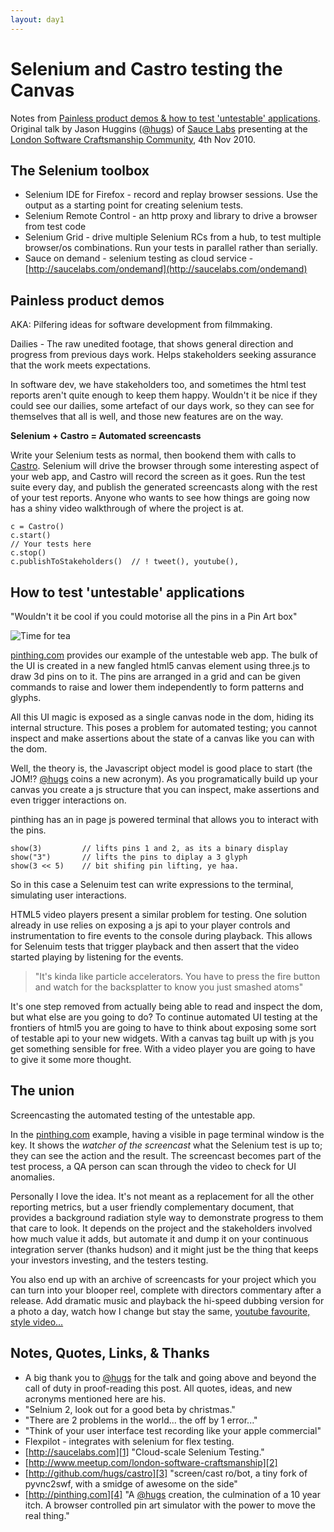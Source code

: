```yaml
---
layout: day1
---
```


Selenium and Castro testing the Canvas
======================================

Notes from [Painless product demos & how to test 'untestable' applications](http://www.meetup.com/london-software-craftsmanship/calendar/15118493/). Original talk by Jason Huggins ([@hugs][@]) of [Sauce Labs][1] presenting at the [London Software Craftsmanship Community][2], 4th Nov 2010.

The Selenium toolbox
--------------------
* Selenium IDE for Firefox - record and replay browser sessions. Use the output as a starting point for creating selenium tests.
* Selenium Remote Control - an http proxy and library to drive a browser from test code
* Selenium Grid - drive multiple Selenium RCs from a hub, to test multiple browser/os combinations. Run your tests in parallel rather than serially.
* Sauce on demand - selenium testing as cloud service - [http://saucelabs.com/ondemand](http://saucelabs.com/ondemand)


Painless product demos
----------------------
AKA: Pilfering ideas for software development from filmmaking.

Dailies - The raw unedited footage, that shows general direction and progress from previous days work. Helps stakeholders seeking assurance that the work meets expectations.

In software dev, we have stakeholders too, and sometimes the html test reports aren't quite enough to keep them happy. Wouldn't it be nice if they could see our dailies, some artefact of our days work, so they can see for themselves that all is well, and those new features are on the way.

**Selenium + Castro = Automated screencasts**

Write your Selenium tests as normal, then bookend them with calls to [Castro][3]. Selenium will drive the browser through some interesting aspect of your web app, and Castro will record the screen as it goes. Run the test suite every day, and publish the generated screencasts along with the rest of your test reports. Anyone who wants to see how things are going now has a shiny video walkthrough of where the project is at.

	c = Castro()
	c.start()
	// Your tests here
	c.stop()
	c.publishToStakeholders()  // ! tweet(), youtube(),


How to test 'untestable' applications
-------------------------------------
"Wouldn't it be cool if you could motorise all the pins in a Pin Art box"

<div class="right">
	<img src="http://www.mutr.co.uk/images/pinart.jpg" title="Time for tea" alt="Time for tea"/>
</div>

[pinthing.com][4] provides our example of the untestable web app. The bulk of the UI is created in a new fangled html5 canvas element using three.js to draw 3d pins on to it. The pins are arranged in a grid and can be given commands to raise and lower them independently to form patterns and glyphs.

All this UI magic is exposed as a single canvas node in the dom, hiding its internal structure. This poses a problem for automated testing; you cannot inspect and make assertions about the state of a canvas like you can with the dom.

Well, the theory is, the Javascript object model is good place to start (the JOM!? [@hugs][@] coins a new acronym). As you programatically build up your canvas you create a js structure that you can inspect, make assertions and even trigger interactions on.

pinthing has an in page js powered terminal that allows you to interact with the pins.

	show(3)         // lifts pins 1 and 2, as its a binary display
	show("3")       // lifts the pins to diplay a 3 glyph
	show(3 << 5)    // bit shifing pin lifting, ye haa.

So in this case a Selenuim test can write expressions to the terminal, simulating user interactions.

HTML5 video players present a similar problem for testing. One solution already in use relies on exposing a js api to your player controls and instrumentation to fire events to the console during playback. This allows for Selenuim tests that trigger playback and then assert that the video started playing by listening for the events.

> "It's kinda like particle accelerators. You have to press the fire button and watch for the backsplatter to know you just smashed atoms"

It's one step removed from actually being able to read and inspect the dom, but what else are you going to do? To continue automated UI testing at the frontiers of html5 you are going to have to think about exposing some sort of testable api to your new widgets. With a canvas tag built up with js you get something sensible for free. With a video player you are going to have to give it some more thought.


The union
---------
Screencasting the automated testing of the untestable app. 

In the [pinthing.com][4] example, having a visible in page terminal window is the key. It shows the *watcher of the screencast* what the Selenium test is up to; they can see the action and the result. The screencast becomes part of the test process, a QA person can scan through the video to check for UI anomalies.

Personally I love the idea. It's not meant as a replacement for all the other reporting metrics, but a user friendly complementary document, that provides a background radiation style way to demonstrate progress to them that care to look. It depends on the project and the stakeholders involved how much value it adds, but automate it and dump it on your continuous integration server (thanks hudson) and it might just be the thing that keeps your investors investing, and the testers testing.

You also end up with an archive of screencasts for your project which you can turn into your blooper reel, complete with directors commentary after a release. Add dramatic music and playback the hi-speed dubbing version for a photo a day, watch how I change but stay the same, [youtube favourite, style video...](http://www.youtube.com/watch?v=UItNVuBI9UI)


Notes, Quotes, Links, & Thanks
------------------------------
* A big thank you to [@hugs][@] for the talk and going above and beyond the call of duty in proof-reading this post. All quotes, ideas, and new acronyms mentioned here are his.
* "Selnium 2, look out for a good beta by christmas."
* "There are 2 problems in the world... the off by 1 error..."
* "Think of your user interface test recording like your apple commercial"
* Flexpilot - integrates with selenium for flex testing.
* [http://saucelabs.com][1] "Cloud-scale Selenium Testing."
* [http://www.meetup.com/london-software-craftsmanship][2]
* [http://github.com/hugs/castro][3] "screen/cast ro/bot,  a tiny fork of pyvnc2swf, with a smidge of awesome on the side"
* [http://pinthing.com][4] "A [@hugs][@] creation, the culmination of a 10 year itch. A browser controlled pin art simulator with the power to move the real thing."





[1]: http://saucelabs.com "Cloud-scale Selenium Testing."
[2]: http://www.meetup.com/london-software-craftsmanship
[3]: http://github.com/hugs/castro "screen/cast ro/bot,  a tiny fork of pyvnc2swf, with a smidge of awesome on the side"
[4]: http://pinthing.com "A @hugs creation, the culmination of a 10 year itch. A browser controlled pin art simulator with the power to move the real thing."
[@]: http://twitter.com/#!/hugs "Creator, Selenium. Co-founder, Sauce Labs. I make things and think about them."
